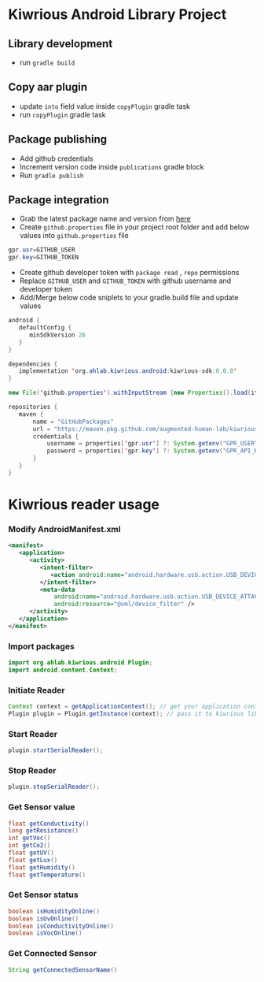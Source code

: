 # Kiwrious Android Library Project

## Library development
- run `gradle build`

## Copy aar plugin
- update `into` field value inside `copyPlugin` gradle task
- run `copyPlugin` gradle task


## Package publishing
- Add github credentials
- Increment version code inside `publications` gradle block
- Run `gradle publish`

## Package integration
- Grab the latest package name and version from [here](https://github.com/augmented-human-lab/kiwrious-android-library/packages/872446)
- Create `github.properties` file in your project root folder and add below values into `github.properties` file
```java 
gpr.usr=GITHUB_USER
gpr.key=GITHUB_TOKEN
```
- Create github developer token with `package read` , `repo` permissions
- Replace `GITHUB_USER` and `GITHUB_TOKEN` with github username and developer token
- Add/Merge below code sniplets to your gradle.build file and update values

```java
android {
   defaultConfig {
      minSdkVersion 26
   }
}
```

```java
dependencies {
   implementation 'org.ahlab.kiwrious.android:kiwrious-sdk:0.0.8'
}
```

```java
new File('github.properties').withInputStream {new Properties().load(it)}
```

```java
repositories {
   maven {
       name = "GitHubPackages"
       url = "https://maven.pkg.github.com/augmented-human-lab/kiwrious-android-library"
       credentials {
           username = properties['gpr.usr'] ?: System.getenv("GPR_USER")
           password = properties['gpr.key'] ?: System.getenv("GPR_API_KEY")
       }
   }
}
```

# Kiwrious reader usage

### Modify AndroidManifest.xml
```xml
<manifest>
   <application>
      <activity>
         <intent-filter>
            <action android:name="android.hardware.usb.action.USB_DEVICE_ATTACHED" />
         </intent-filter>
         <meta-data
             android:name="android.hardware.usb.action.USB_DEVICE_ATTACHED"
             android:resource="@xml/device_filter" />
      </activity>
   </application>
</manifest>


```

### Import packages
```java
import org.ahlab.kiwrious.android.Plugin;
import android.content.Context;
```
### Initiate Reader
```java
Context context = getApplicationContext(); // get your application context
Plugin plugin = Plugin.getInstance(context); // pass it to kiwrious library
```

### Start Reader
```java
plugin.startSerialReader();
```

### Stop Reader
```java
plugin.stopSerialReader();
```

### Get Sensor value
```java
float getConductivity()
long getResistance()
int getVoc()
int getCo2()
float getUV()
float getLux()
float getHumidity()
float getTemperature()
```

### Get Sensor status
```java
boolean isHumidityOnline()
boolean isUvOnline()
boolean isConductivityOnline()
boolean isVocOnline()
```

### Get Connected Sensor
```java
String getConnectedSensorName()
```



